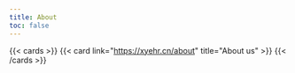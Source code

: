 ```yaml
---
title: About
toc: false
---
```


{{< cards >}}
  {{< card link="https://xyehr.cn/about" title="About us" >}}
{{< /cards >}}
